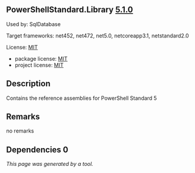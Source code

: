 PowerShellStandard.Library [5.1.0](https://www.nuget.org/packages/PowerShellStandard.Library/5.1.0)
--------------------

Used by: SqlDatabase

Target frameworks: net452, net472, net5.0, netcoreapp3.1, netstandard2.0

License: [MIT](../../../../licenses/mit) 

- package license: [MIT](https://github.com/PowerShell/PowerShell/blob/master/LICENSE.txt) 
- project license: [MIT](https://github.com/PowerShell/PowerShellStandard) 

Description
-----------
Contains the reference assemblies for PowerShell Standard 5

Remarks
-----------
no remarks


Dependencies 0
-----------


*This page was generated by a tool.*